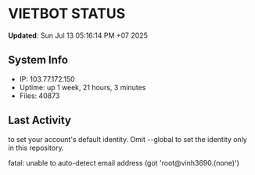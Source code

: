 # VIETBOT STATUS
**Updated**: Sun Jul 13 05:16:14 PM +07 2025

## System Info
- IP: 103.77.172.150
- Uptime: up 1 week, 21 hours, 3 minutes
- Files: 40873

## Last Activity

to set your account's default identity.
Omit --global to set the identity only in this repository.

fatal: unable to auto-detect email address (got 'root@vinh3690.(none)')
